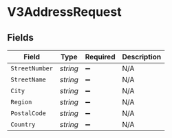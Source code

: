 # V3AddressRequest


## Fields

| Field              | Type               | Required           | Description        |
| ------------------ | ------------------ | ------------------ | ------------------ |
| `StreetNumber`     | *string*           | :heavy_minus_sign: | N/A                |
| `StreetName`       | *string*           | :heavy_minus_sign: | N/A                |
| `City`             | *string*           | :heavy_minus_sign: | N/A                |
| `Region`           | *string*           | :heavy_minus_sign: | N/A                |
| `PostalCode`       | *string*           | :heavy_minus_sign: | N/A                |
| `Country`          | *string*           | :heavy_minus_sign: | N/A                |